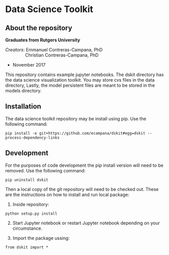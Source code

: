 Data Science Toolkit
==============

About the repository
--------------

**Graduates from Rutgers University** 

*Creators*: 
Emmanuel Contreras-Campana, PhD <br />
&nbsp;&nbsp;&nbsp;&nbsp;&nbsp;&nbsp;&nbsp;&nbsp;&nbsp;&nbsp;&nbsp;&nbsp;&nbsp;&nbsp;&nbsp;
Christian Contreras-Campana, PhD

- November 2017

This repository contains example jupyter notebooks. The dskit directory has 
the data science visualization toolkit. You may store cvs files in the data 
directory, Lastly, the model persistent files are meant to be stored in the 
models directory.


Installation
--------------

The data science toolkit repository may be install using pip.
Use the following command:
```
pip install -e git+https://github.com/ecampana/dskit#egg=dskit --process-dependency-links
```

Development
--------------

For the purposes of code development the pip install version will
need to be removed. Use the following command:
```
pip uninstall dskit
```
Then a local copy of the git repository will need to be checked out.
These are the instructions on how to install and run local package:

1. Inside repository:
```
python setup.py install
```
2. Start Jupyter notebook or restart Jupyter notebook depending on your
circumstance.

3. Import the package ussing:
```
from dskit import *
```

